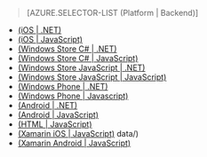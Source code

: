 ﻿> [AZURE.SELECTOR-LIST (Platform | Backend)]
- [(iOS | .NET)](/ko-kr/documentation/articles/mobile-services-dotnet-backend-ios-authorize-users-in-scripts/)
- [(iOS | JavaScript)](/ko-kr/documentation/articles/mobile-services-ios-authorize-users-in-scripts/)
- [(Windows Store C# | .NET)](/ko-kr/documentation/articles/mobile-services-dotnet-backend-windows-store-dotnet-authorize-users-in-scripts/)
- [(Windows Store C# | JavaScript)](/ko-kr/documentation/articles/mobile-services-windows-store-dotnet-authorize-users-in-scripts/)
- [(Windows Store JavaScript | .NET)](/ko-kr/documentation/articles/mobile-services-dotnet-backend-windows-store-javascript-authorize-users-in-scripts/)
- [(Windows Store JavaScript | JavaScript)](/ko-kr/documentation/articles/mobile-services-windows-store-javascript-authorize-users-in-scripts/)
- [(Windows Phone | .NET)](/ko-kr/documentation/articles/mobile-services-dotnet-backend-windows-phone-authorize-users-in-scripts/)
- [(Windows Phone | Javascript)](/ko-kr/documentation/articles/mobile-services-windows-phone-authorize-users-in-scripts/)
- [(Android | .NET)](/ko-kr/documentation/articles/mobile-services-dotnet-backend-android-authorize-users-in-scripts/)
- [(Android | JavaScript)](/ko-kr/documentation/articles/mobile-services-android-authorize-users-in-scripts/)
- [(HTML | JavaScript)](/ko-kr/documentation/articles/mobile-services-html-authorize-users-in-scripts/)
- [(Xamarin iOS | JavaScript)](/ko-kr/documentation/articles/partner-xamarin-mobile-services-ios-authorize-users-in-scripts/)
data/)
- [(Xamarin Android | JavaScript)](/ko-kr/documentation/articles/partner-xamarin-mobile-services-android-authorize-users-in-scripts/)

<!--HONumber=35.1-->
